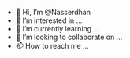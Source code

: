 - 👋 Hi, I’m @Nasserdhan
- 👀 I’m interested in ...
- 🌱 I’m currently learning ...
- 💞️ I’m looking to collaborate on ...
- 📫 How to reach me ...

<!---
Nasserdhan/Nasserdhan is a ✨ special ✨ repository because its `README.md` (this file) appears on your GitHub profile.
You can click the Preview link to take a look at your changes.
--->
